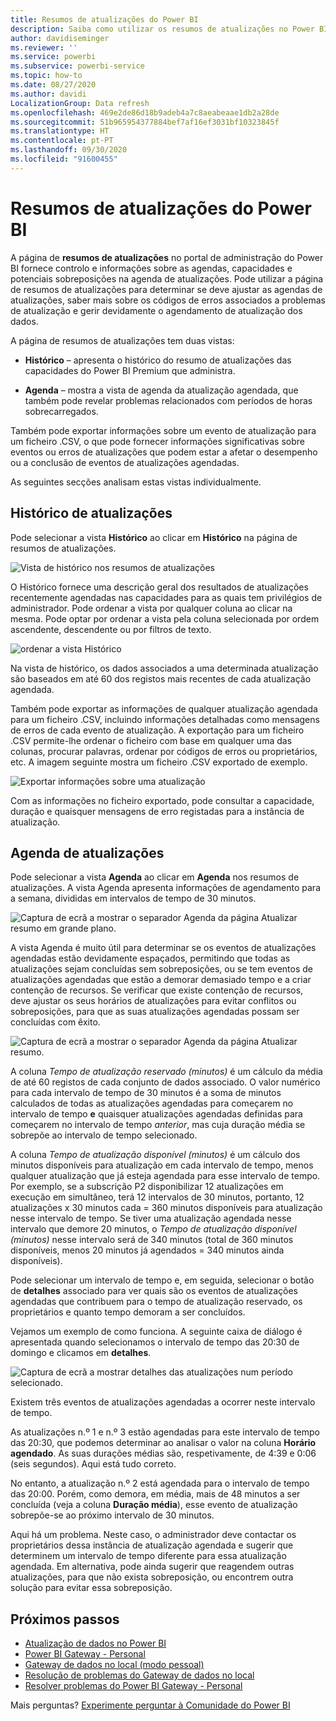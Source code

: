```yaml
---
title: Resumos de atualizações do Power BI
description: Saiba como utilizar os resumos de atualizações no Power BI
author: davidiseminger
ms.reviewer: ''
ms.service: powerbi
ms.subservice: powerbi-service
ms.topic: how-to
ms.date: 08/27/2020
ms.author: davidi
LocalizationGroup: Data refresh
ms.openlocfilehash: 469e2de86d18b9adeb4a7c8aeabeaae1db2a28de
ms.sourcegitcommit: 51b965954377884bef7af16ef3031bf10323845f
ms.translationtype: HT
ms.contentlocale: pt-PT
ms.lasthandoff: 09/30/2020
ms.locfileid: "91600455"
---
```

# <a name="refresh-summaries-for-power-bi"></a>Resumos de atualizações do Power BI

A página de **resumos de atualizações** no portal de administração do Power BI fornece controlo e informações sobre as agendas, capacidades e potenciais sobreposições na agenda de atualizações. Pode utilizar a página de resumos de atualizações para determinar se deve ajustar as agendas de atualizações, saber mais sobre os códigos de erros associados a problemas de atualização e gerir devidamente o agendamento de atualização dos dados. 

A página de resumos de atualizações tem duas vistas:

* **Histórico** – apresenta o histórico do resumo de atualizações das capacidades do Power BI Premium que administra.

* **Agenda** – mostra a vista de agenda da atualização agendada, que também pode revelar problemas relacionados com períodos de horas sobrecarregados.

Também pode exportar informações sobre um evento de atualização para um ficheiro .CSV, o que pode fornecer informações significativas sobre eventos ou erros de atualizações que podem estar a afetar o desempenho ou a conclusão de eventos de atualizações agendadas.

As seguintes secções analisam estas vistas individualmente. 

## <a name="refresh-history"></a>Histórico de atualizações

Pode selecionar a vista **Histórico** ao clicar em **Histórico** na página de resumos de atualizações.

![Vista de histórico nos resumos de atualizações](media/refresh-summaries/refresh-summaries-01a.jpg)

O Histórico fornece uma descrição geral dos resultados de atualizações recentemente agendadas nas capacidades para as quais tem privilégios de administrador. Pode ordenar a vista por qualquer coluna ao clicar na mesma. Pode optar por ordenar a vista pela coluna selecionada por ordem ascendente, descendente ou por filtros de texto.

![ordenar a vista Histórico](media/refresh-summaries/refresh-summaries-01b.jpg)

Na vista de histórico, os dados associados a uma determinada atualização são baseados em até 60 dos registos mais recentes de cada atualização agendada.

Também pode exportar as informações de qualquer atualização agendada para um ficheiro .CSV, incluindo informações detalhadas como mensagens de erros de cada evento de atualização. A exportação para um ficheiro .CSV permite-lhe ordenar o ficheiro com base em qualquer uma das colunas, procurar palavras, ordenar por códigos de erros ou proprietários, etc. A imagem seguinte mostra um ficheiro .CSV exportado de exemplo. 

![Exportar informações sobre uma atualização](media/refresh-summaries/refresh-summaries-05.jpg)

Com as informações no ficheiro exportado, pode consultar a capacidade, duração e quaisquer mensagens de erro registadas para a instância de atualização. 


## <a name="refresh-schedule"></a>Agenda de atualizações

Pode selecionar a vista **Agenda** ao clicar em **Agenda** nos resumos de atualizações. A vista Agenda apresenta informações de agendamento para a semana, divididas em intervalos de tempo de 30 minutos. 

![Captura de ecrã a mostrar o separador Agenda da página Atualizar resumo em grande plano.](media/refresh-summaries/refresh-summaries-02a.jpg)

A vista Agenda é muito útil para determinar se os eventos de atualizações agendadas estão devidamente espaçados, permitindo que todas as atualizações sejam concluídas sem sobreposições, ou se tem eventos de atualizações agendadas que estão a demorar demasiado tempo e a criar contenção de recursos. Se verificar que existe contenção de recursos, deve ajustar os seus horários de atualizações para evitar conflitos ou sobreposições, para que as suas atualizações agendadas possam ser concluídas com êxito. 

![Captura de ecrã a mostrar o separador Agenda da página Atualizar resumo.](media/refresh-summaries/refresh-summaries-02.jpg)

A coluna *Tempo de atualização reservado (minutos)* é um cálculo da média de até 60 registos de cada conjunto de dados associado. O valor numérico para cada intervalo de tempo de 30 minutos é a soma de minutos calculados de todas as atualizações agendadas para começarem no intervalo de tempo **e** quaisquer atualizações agendadas definidas para começarem no intervalo de tempo *anterior*, mas cuja duração média se sobrepõe ao intervalo de tempo selecionado.

A coluna *Tempo de atualização disponível (minutos)* é um cálculo dos minutos disponíveis para atualização em cada intervalo de tempo, menos qualquer atualização que já esteja agendada para esse intervalo de tempo. Por exemplo, se a subscrição P2 disponibilizar 12 atualizações em execução em simultâneo, terá 12 intervalos de 30 minutos, portanto, 12 atualizações x 30 minutos cada = 360 minutos disponíveis para atualização nesse intervalo de tempo. Se tiver uma atualização agendada nesse intervalo que demore 20 minutos, o *Tempo de atualização disponível (minutos)* nesse intervalo será de 340 minutos (total de 360 minutos disponíveis, menos 20 minutos já agendados = 340 minutos ainda disponíveis). 

Pode selecionar um intervalo de tempo e, em seguida, selecionar o botão de **detalhes** associado para ver quais são os eventos de atualizações agendadas que contribuem para o tempo de atualização reservado, os proprietários e quanto tempo demoram a ser concluídos.

Vejamos um exemplo de como funciona. A seguinte caixa de diálogo é apresentada quando selecionamos o intervalo de tempo das 20:30 de domingo e clicamos em **detalhes**.

![Captura de ecrã a mostrar detalhes das atualizações num período selecionado.](media/refresh-summaries/refresh-summaries-04.jpg)

Existem três eventos de atualizações agendadas a ocorrer neste intervalo de tempo. 

As atualizações n.º 1 e n.º 3 estão agendadas para este intervalo de tempo das 20:30, que podemos determinar ao analisar o valor na coluna **Horário agendado**. As suas durações médias são, respetivamente, de 4:39 e 0:06 (seis segundos). Aqui está tudo correto.

No entanto, a atualização n.º 2 está agendada para o intervalo de tempo das 20:00. Porém, como demora, em média, mais de 48 minutos a ser concluída (veja a coluna **Duração média**), esse evento de atualização sobrepõe-se ao próximo intervalo de 30 minutos. 

Aqui há um problema. Neste caso, o administrador deve contactar os proprietários dessa instância de atualização agendada e sugerir que determinem um intervalo de tempo diferente para essa atualização agendada. Em alternativa, pode ainda sugerir que reagendem outras atualizações, para que não exista sobreposição, ou encontrem outra solução para evitar essa sobreposição. 


## <a name="next-steps"></a>Próximos passos

- [Atualização de dados no Power BI](refresh-data.md)  
- [Power BI Gateway - Personal](service-gateway-personal-mode.md)  
- [Gateway de dados no local (modo pessoal)](service-gateway-onprem.md)  
- [Resolução de problemas do Gateway de dados no local](service-gateway-onprem-tshoot.md)  
- [Resolver problemas do Power BI Gateway - Personal](service-admin-troubleshooting-power-bi-personal-gateway.md)  

Mais perguntas? [Experimente perguntar à Comunidade do Power BI](https://community.powerbi.com/)